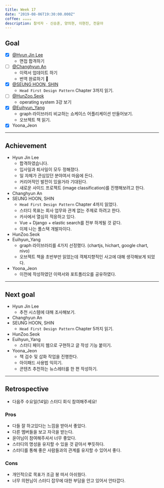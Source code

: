 ```yaml
---
title: Week 17
date: "2019-08-06T19:30:00.000Z"
coffee: ☕️️️️️️☕️☕️☕️
description: 참석자 - 신승훈, 양의현, 이현진, 전윤아
---
```


## Goal

- [x] [@Hyun Jin Lee](https://github.com/HyunTruth)
  - 면접 합격하기
- [ ] [@Changhyun An](https://github.com/achooan)
  - 이력서 업데이트 하기
  - 번역 완료하기 :star2:
- [x] [@SEUNG HOON, SHIN](https://github.com/newinh)
  - `Head First Design Pattern` Chapter 3까지 읽기.
- [ ] [@HunZoo.Seok](https://github.com/zooozoo)
  - operating system 3강 보기
- [x] [@Euihyun_Yang](https://github.com/noahluftyang)
  - graph 라이브러리 비교하는 쇼케이스 어플리케이션 만들어보기.
  - 오브젝트 책 읽기.
- [x] Yoona_Jeon

---

## Achievement

- Hyun Jin Lee
  - 합격하였습니다.
  - 입사일과 퇴사일이 모두 정해졌다.
  - 일 자체가 관심있던 분야여서 마음에 든다.
  - 커리어적인 발전이 있을거라 기대된다.
  - 새로운 사이드 프로젝트 (image classification)를 진행해보려고 한다.
- Changhyun An
- SEUNG HOON, SHIN
  - `Head First Design Pattern` Chapter 4까지 읽었다.
  - 스터디 목표는 회사 업무와 관계 없는 주제로 하려고 한다.
  - 카사에서 열심히 적응하고 있다.
  - Vue + Django + elastic search를 전부 하게될 것 같다.
  - 이제 나는 풀스택 개발자이다.
- HunZoo.Seok
- Euihyun_Yang
  - graph 라이브러리를 4가지 선정했다. (chartjs, hichart, google chart, nivo)
  - 오브젝트 책을 초반부만 읽었는데 객체지향적인 사고에 대해 생각해보게 되었다.
- Yoona_Jeon
  - 이전에 작성하였던 이력서와 포트폴리오를 공유하였다.

---

## Next goal

- Hyun Jin Lee
  - 추천 시스템에 대해 조사해보기.
- Changhyun An
- SEUNG HOON, SHIN
  - `Head First Design Pattern` Chapter 5까지 읽기.
- HunZoo.Seok
- Euihyun_Yang
  - 스터디 페이지 웹으로 구현하고 글 작성 기능 붙이기.
- Yoona_Jeon
  - 책 검수 및 삽화 작업을 진행한다.
  - 아이패드 사용법 익히기.
  - 콘텐츠 추천하는 뉴스레터를 한 편 작성하기.

---

## Retrospective

- 다음주 수요일(14일) 스터디 회식 참여해주세요!

### Pros

- 다들 잘 하고있다는 느낌을 받아서 좋았다.
- 다른 멤버들을 보고 자극을 받는다.
- 윤아님이 참여해주셔서 너무 좋았다.
- 스터디의 명성을 유지할 수 있을 것 같아서 뿌듯하다.
- 스터디를 통해 좋은 사람들과의 관계를 유지할 수 있어서 좋다.

### Cons

- 개인적으로 목표가 조금 붕 떠서 아쉬웠다.
- 너무 의현님이 스터디 잡무에 대한 부담을 안고 있어서 안타깝다.
